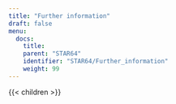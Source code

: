 ```yaml
---
title: "Further information"
draft: false
menu:
  docs:
    title:
    parent: "STAR64"
    identifier: "STAR64/Further_information"
    weight: 99
---
```


{{< children >}}
